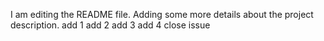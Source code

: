 I am editing the README file. Adding some more details about the project description.
add 1
add 2
add 3
add 4
close issue
